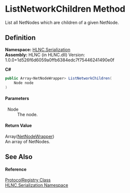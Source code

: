 # ListNetworkChildren Method


List all NetNodes which are children of a given NetNode.



## Definition
**Namespace:** <a href="N_HLNC_Serialization">HLNC.Serialization</a>  
**Assembly:** HLNC (in HLNC.dll) Version: 1.0.0+1d526f6d6059a0ffb6384edc7f75446241490e0f

**C#**
``` C#
public Array<NetNodeWrapper> ListNetworkChildren(
	Node node
)
```



#### Parameters
<dl><dt>  Node</dt><dd>The node.</dd></dl>

#### Return Value
Array(<a href="T_HLNC_NetNodeWrapper">NetNodeWrapper</a>)  
An array of NetNodes.

## See Also


#### Reference
<a href="T_HLNC_Serialization_ProtocolRegistry">ProtocolRegistry Class</a>  
<a href="N_HLNC_Serialization">HLNC.Serialization Namespace</a>  
